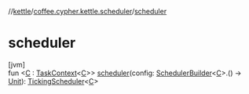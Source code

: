 //[kettle](../../index.md)/[coffee.cypher.kettle.scheduler](index.md)/[scheduler](scheduler.md)

# scheduler

[jvm]\
fun <[C](scheduler.md) : [TaskContext](-task-context/index.md)<[C](scheduler.md)>> [scheduler](scheduler.md)(config: [SchedulerBuilder](-scheduler-builder/index.md)<[C](scheduler.md)>.() -> [Unit](https://kotlinlang.org/api/latest/jvm/stdlib/kotlin/-unit/index.html)): [TickingScheduler](-ticking-scheduler/index.md)<[C](scheduler.md)>
